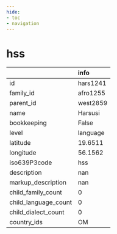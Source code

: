 ```yaml
---
hide:
- toc
- navigation
---
```

# hss
|                      | info     |
|:---------------------|:---------|
| id                   | hars1241 |
| family_id            | afro1255 |
| parent_id            | west2859 |
| name                 | Harsusi  |
| bookkeeping          | False    |
| level                | language |
| latitude             | 19.6511  |
| longitude            | 56.1562  |
| iso639P3code         | hss      |
| description          | nan      |
| markup_description   | nan      |
| child_family_count   | 0        |
| child_language_count | 0        |
| child_dialect_count  | 0        |
| country_ids          | OM       |